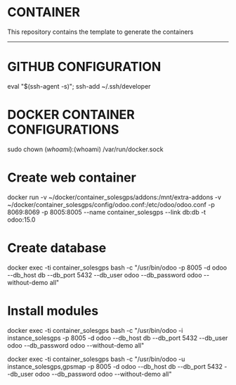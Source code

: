 # CONTAINER

This repository contains the template to generate the containers

------------------

# GITHUB CONFIGURATION 

eval "$(ssh-agent -s)"; ssh-add ~/.ssh/developer



# DOCKER CONTAINER CONFIGURATIONS

sudo chown $(whoami):$(whoami) /var/run/docker.sock


# Create web container 
docker run -v ~/docker/container_solesgps/addons:/mnt/extra-addons -v ~/docker/container_solesgps/config/odoo.conf:/etc/odoo/odoo.conf -p 8069:8069 -p 8005:8005 --name container_solesgps --link db:db -t odoo:15.0

# Create database
docker exec -ti container_solesgps bash -c "/usr/bin/odoo -p 8005  -d odoo --db_host db --db_port 5432 --db_user odoo --db_password odoo --without-demo all"

# Install modules
docker exec -ti container_solesgps bash -c "/usr/bin/odoo -i instance_solesgps -p 8005  -d odoo --db_host db --db_port 5432 --db_user odoo --db_password odoo --without-demo all"

docker exec -ti container_solesgps bash -c "/usr/bin/odoo -u instance_solesgps,gpsmap -p 8005  -d odoo --db_host db --db_port 5432 --db_user odoo --db_password odoo --without-demo all"
